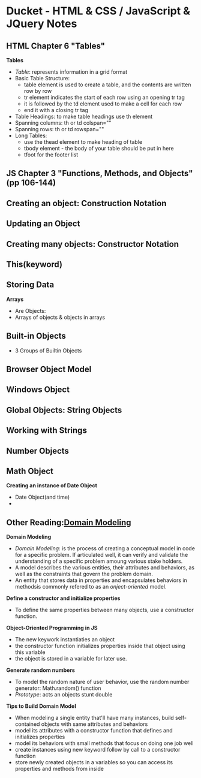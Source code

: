 # Ducket - HTML & CSS / JavaScript & JQuery Notes

## HTML Chapter 6 "Tables"
**Tables**
- *Table*: represents information in a grid format
- Basic Table Structure:
  * table element is used to create a table, and the contents are written row by row
  * tr element indicates the start of each row using an opening tr tag
  * it is followed by the td element used to make a cell for each row
  * end it with a closing tr tag
- Table Headings: to make table headings use th element
- Spanning columns: th or td colspan=""
- Spanning rows: th or td rowspan=""
- Long Tables: 
  * use the thead element to make heading of table
  * tbody element - the body of your table should be put in here
  * tfoot for the footer list 

## JS Chapter 3 "Functions, Methods, and Objects"(pp 106-144)
**Creating an object: Construction Notation**
- 

**Updating an Object**
- 

**Creating many objects: Constructor Notation**
-

**This(keyword)**
-

**Storing Data**
- 

**Arrays**
- Are Objects:
- Arrays of objects & objects in arrays

**Built-in Objects**
- 
- 3 Groups of Builtin Objects

**Browser Object Model**
- 

**Windows Object**
- 

**Global Objects: String Objects**
- 

**Working with Strings**
- 

**Number Objects**
- 

**Math Object**
- 

**Creating an instance of Date Object**
- Date Object(and time)
- 

## Other Reading:[Domain Modeling](https://github.com/codefellows/domain_modeling#domain-modeling)  

**Domain Modeling**
- *Domain Modeling*: is the process of creating a conceptual model in code for a specific problem. If articulated well, it can verify and validate the understanding of a specific problem amoung various stake holders.
- A model describes the various entities, their attributes and behaviors, as well as the constraints that govern the problem domain. 
- An entity that stores data in properties and encapsulates behaviors in methodsis commonly refered to as an *onject-oriented* model.

**Define a constructor and initialize properties**
- To define the same properties between many objects, use a constructor function.

**Object-Oriented Programming in JS**
- The new keywork instantiaties an object
- the constructor function initializes properties inside that object using this variable
- the object is stored in a variable for later use.

**Generate random numbers**
- To model the random nature of user behavior, use the random number generator: Math.random() function
- *Prototype*: acts an objects stunt double

**Tips to Build Domain Model**
- When modeling a single entity that'll have many instances, build self-contained objects with same attributes and behaviors
- model its attributes with a constructor function that defines and initializes properties
- model its behaviors with small methods that focus on doing one job well
- create instances using new keyword follow by call to a constructor function
- store newly created objects in a variables so you can access its properties and methods from inside